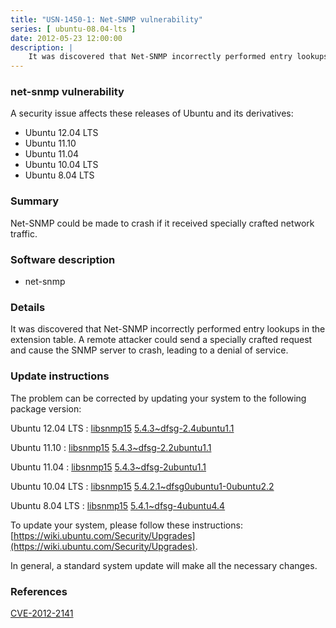 ```yaml
---
title: "USN-1450-1: Net-SNMP vulnerability"
series: [ ubuntu-08.04-lts ]
date: 2012-05-23 12:00:00
description: |
    It was discovered that Net-SNMP incorrectly performed entry lookups in the extension table. A remote attacker could send a specially crafted request and cause the SNMP server to crash, leading to a denial of service. 
--- 
```

 
### net-snmp vulnerability

A security issue affects these releases of Ubuntu and its derivatives:

* Ubuntu 12.04 LTS
* Ubuntu 11.10
* Ubuntu 11.04
* Ubuntu 10.04 LTS
* Ubuntu 8.04 LTS

### Summary

Net-SNMP could be made to crash if it received specially crafted network traffic.

### Software description

* net-snmp 

### Details

It was discovered that Net-SNMP incorrectly performed entry lookups in the extension table. A remote attacker could send a specially crafted request and cause the SNMP server to crash, leading to a denial of service. 

### Update instructions

The problem can be corrected by updating your system to the following package version:

Ubuntu 12.04 LTS
 : [libsnmp15](https://launchpad.net/ubuntu/+source/net-snmp) <span> [5.4.3~dfsg-2.4ubuntu1.1](https://launchpad.net/ubuntu/+source/net-snmp/5.4.3~dfsg-2.4ubuntu1.1) </span> 

Ubuntu 11.10
 : [libsnmp15](https://launchpad.net/ubuntu/+source/net-snmp) <span> [5.4.3~dfsg-2.2ubuntu1.1](https://launchpad.net/ubuntu/+source/net-snmp/5.4.3~dfsg-2.2ubuntu1.1) </span> 

Ubuntu 11.04
 : [libsnmp15](https://launchpad.net/ubuntu/+source/net-snmp) <span> [5.4.3~dfsg-2ubuntu1.1](https://launchpad.net/ubuntu/+source/net-snmp/5.4.3~dfsg-2ubuntu1.1) </span> 

Ubuntu 10.04 LTS
 : [libsnmp15](https://launchpad.net/ubuntu/+source/net-snmp) <span> [5.4.2.1~dfsg0ubuntu1-0ubuntu2.2](https://launchpad.net/ubuntu/+source/net-snmp/5.4.2.1~dfsg0ubuntu1-0ubuntu2.2) </span> 

Ubuntu 8.04 LTS
 : [libsnmp15](https://launchpad.net/ubuntu/+source/net-snmp) <span> [5.4.1~dfsg-4ubuntu4.4](https://launchpad.net/ubuntu/+source/net-snmp/5.4.1~dfsg-4ubuntu4.4) </span> 

To update your system, please follow these instructions: [https://wiki.ubuntu.com/Security/Upgrades](https://wiki.ubuntu.com/Security/Upgrades).

In general, a standard system update will make all the necessary changes. 

### References

 [CVE-2012-2141](http://people.ubuntu.com/~ubuntu-security/cve/CVE-2012-2141)
 
